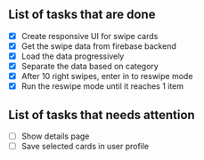 ## List of tasks that are done

- [x] Create responsive UI for swipe cards
- [x] Get the swipe data from firebase backend
- [x] Load the data progressively
- [x] Separate the data based on category
- [x] After 10 right swipes, enter in to reswipe mode
- [x] Run the reswipe mode until it reaches 1 item

## List of tasks that needs attention

- [ ] Show details page
- [ ] Save selected cards in user profile
